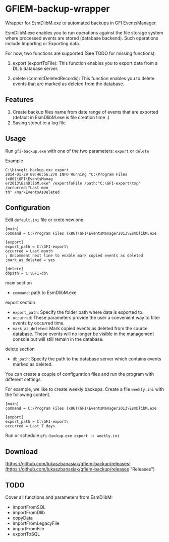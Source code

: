 GFIEM-backup-wrapper
====================

Wrapper for EsmDlibM.exe to automated backups in GFI EventsManager.

EsmDlibM.exe enables you to run operations against the file storage system where processed events
are stored (database backend). Such operations include Importing or Exporting data.

For now, two functions are supported (See TODO for missing functions):

1. export (exportToFile): This function enables you to export data from a DLib database server.

2. delete (commitDeletedRecords): This function enables you to delete events that are marked as deleted from the database.

## Features ##

1. Create backup files name from date range of events that are exported (default in EsmDlibM.exe is file creation time :)
2. Saving stdout to a log file

## Usage ##
Run `gfi-backup.exe` with one of the two parameters: `export` or `delete`

Example

    C:\bin>gfi-backup.exe export
    2014-01-29 09:46:56,270 INFO Running "C:\Program Files (x86)\GFI\EventsManag
    er2013\EsmDlibM.exe" /exportToFile /path:"C:\GFI-export\tmp" /occurred:"Last mon
    th" /markEventsAsDeleted

## Configuration ##

Edit `default.ini` file or crete new one.

    [main]
    command = C:\Program Files (x86)\GFI\EventsManager2013\EsmDlibM.exe
    
    [export]
    export_path = C:\GFI-export\
    occurred = Last month
    ; Uncomment next line to enable mark copied events as deleted
    ;mark_as_deleted = yes
    
    [delete]
    dbpath = C:\GFI-db\


main section

- `command`: path to EsmDlibM.exe

export section

- `export_path`: Specify the folder path where data is exported to.
- `occurred`: These parameters provide the user a convenient way to filter events by occurred time.
- `mark_as_deleted`: Mark copied events as deleted from the source database. These events will no longer be visible in the management console but will still remain in the database. 

delete section

- `db_path`: Specify the path to the database server which contains events marked as deleted.

You can create a couple of configuration files and run the program with different settings.

For example, we like to create weekly backups.
Create a file `weekly.ini` with the following content.

    [main]
    command = C:\Program Files (x86)\GFI\EventsManager2013\EsmDlibM.exe
    
    [export]
    export_path = C:\GFI-export\
    occurred = Last 7 days

Run or schedule `gfi-backup.exe export -c weekly.ini`

## Download ##
[https://github.com/lukaszbanasiak/gfiem-backup/releases](https://github.com/lukaszbanasiak/gfiem-backup/releases "Releases")

## TODO ##
Cover all functions and parameters from EsmDlibM:

- importFromSQL
- importFromDlib
- copyData
- importFromLegacyFile
- importFromFile
- exportToSQL